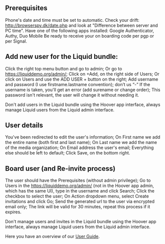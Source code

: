 ## Prerequisites
Phone's date and time must be set to automatic. Check your drift: http://browserspy.dk/date.php and look at "Difference between server and PC time".
Have one of the following apps installed: Google Authenticator, Authy, Duo Mobile
Be ready to receive your on boarding code per pgp or per Signal.

## Add new user for the Liquid bundle:
Click the right top menu button and go to admin;
Or go to https://liquiddemo.org/admin/;
Click on +Add, on the right side of Users;
Or click on Users and use the ADD USER + button on the right;
Add username and password (I use firstname.lastname convention); don’t us “-”
If the username is taken, you'll get an error (add surename or change order);
This password isn't relevant, the user will change it without needing it.

Don't add users in the Liquid bundle using the Hoover app interface, always manage Liquid users from the Liquid admin interface. 

## User details
You've been redirected to edit the user's information;
On First name we add the entire name (both first and last name);
On Last name we add the name of the media organization;
On Email address the user's email;
Everything else should be left to default;
Click Save, on the bottom right.

## Board user (and Re-invite process)
The user should have the Prerequisites (without admin privilege);
Go to Users in the https://liquiddemo.org/admin/ (not in the Hoover app admin, which has the same UI), type in the username and click Search;
Click the checkbox to select the user;
On Action dropdown menu, select Create invitations and click Go;
Send the generated url to the user via encrypted email only;
The link will be valid for 30 minutes, repeat this process if it expires.

Don't manage users and invites in the Liquid bundle using the Hoover app interface, always manage Liquid users from the Liquid admin interface. 

Here you have an overview of our [User Guide](https://github.com/liquidinvestigations/docs/wiki/User-Guide).
